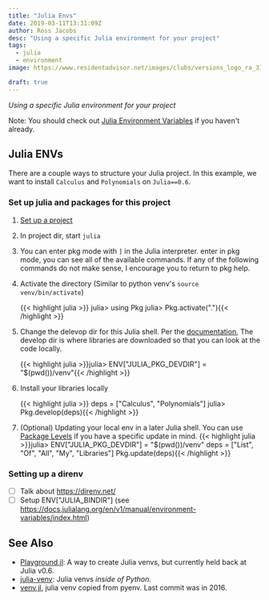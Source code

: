 ```yaml
---
title: "Julia Envs"
date: 2019-03-11T13:31:09Z
author: Ross Jacobs
desc: "Using a specific Julia environment for your project"
tags:
  - julia
  - environment
image: https://www.residentadvisor.net/images/clubs/versions_logo_ra_312x210px.png

draft: true
---
```


_Using a specific Julia environment for your project_

Note: You should check out [Julia Environment
Variables](https://docs.julialang.org/en/v1/manual/environment-variables/index.html)
if you haven't already.

## Julia ENVs

There are a couple ways to structure your Julia project. In this example, we
want to install `Calculus` and `Polynomials` on `Julia==0.6`.

### Set up julia and packages for this project

1. [Set up a project]()
2. In project dir, start `julia`
3. You can enter pkg mode with `]` in the Julia interpreter. 
   enter in pkg mode, you can see all of the available commands. If any of the
   following commands do not make sense, I encourage you to return to pkg help. 
4. Activate the directory (Similar to python venv's `source venv/bin/activate`)
    
	{{< highlight julia >}}
    julia> using Pkg
	julia> Pkg.activate("."){{< /highlight >}}

5. Change the delevop dir for this Julia shell. Per the
   [documentation](https://docs.julialang.org/en/v1/stdlib/Pkg/index.html),  The
   develop dir is where libraries are downloaded so that you can look at the
   code locally.  
    
	{{< highlight julia >}}julia> ENV["JULIA_PKG_DEVDIR"] = "$(pwd())/venv"{{< /highlight >}}

6. Install your libraries locally

	{{< highlight julia >}}
	deps = ["Calculus", "Polynomials"]
	julia> Pkg.develop(deps){{< /highlight >}}

7. (Optional) Updating your local env in a later Julia shell. You can use
   [Package Levels](https://julialang.github.io/Pkg.jl/v1/api/#Pkg.UpgradeLevel)
   if you have a specific update in mind.
    {{< highlight julia >}}julia> ENV["JULIA_PKG_DEVDIR"] = "$(pwd())/venv"
	deps = ["List", "Of", "All", "My", "Libraries"]
	Pkg.update(deps){{< /highlight >}}

### Setting up a direnv

* [ ] Talk about https://direnv.net/
* [ ] Setup ENV["JULIA_BINDIR"] (see
	  https://docs.julialang.org/en/v1/manual/environment-variables/index.html)

## See Also

* [Playground.jl](https://github.com/rofinn/Playground.jl): A way to create
  Julia venvs, but currently held back at Julia v0.6.
* [julia-venv](https://github.com/tkf/julia-venv): Julia venvs _inside of Python_.
* [venv.jl](https://github.com/kdmurray91/venv.jl), julia venv copied from pyenv. Last
  commit was in 2016.


